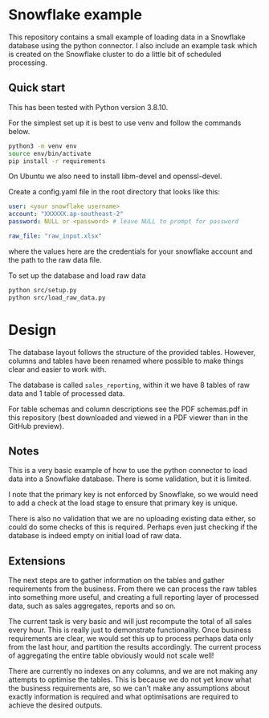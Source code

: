 # Snowflake example

This repository contains a small example of loading data in a Snowflake database using the python connector. I also include an example task which is created on the Snowflake cluster to do a little bit of scheduled processing.


## Quick start

This has been tested with Python version 3.8.10.

For the simplest set up it is best to use venv and follow the commands below.

```bash
python3 -m venv env
source env/bin/activate
pip install -r requirements
```

On Ubuntu we also need to install libm-devel and openssl-devel.

Create a config.yaml file in the root directory that looks like this:

```yaml
user: <your snowflake username>
account: "XXXXXX.ap-southeast-2"
password: NULL or <password> # leave NULL to prompt for password

raw_file: "raw_input.xlsx"
```
where the values here are the credentials for your snowflake account and the path to the raw data file.

To set up the database and load raw data 

```bash
python src/setup.py
python src/load_raw_data.py
```

# Design

The database layout follows the structure of the provided tables. However, columns and tables have been renamed where possible to make things clear and easier to work with.

The database is called `sales_reporting`, within it we have 8 tables of raw data and 1 table of processed data.

For table schemas and column descriptions see the PDF schemas.pdf in this repository (best downloaded and viewed in a PDF viewer than in the GitHub preview).

## Notes

This is a very basic example of how to use the python connector to load data into a Snowflake database. There is some validation, but it is limited.

I note that the primary key is not enforced by Snowflake, so we would need to add a check at the load stage to ensure that primary key is unique.

There is also no validation that we are no uploading existing data either, so could do some checks of this is required. Perhaps even just checking if the database is indeed empty on initial load of raw data.

## Extensions

The next steps are to gather information on the tables and gather requirements from the business. From there we can process the raw tables into something more useful, and creating a full reporting layer of processed data, such as sales aggregates, reports and so on.

The current task is very basic and will just recompute the total of all sales every hour. This is really just to demonstrate functionality. Once business requirements are clear, we would set this up to process perhaps data only from the last hour, and partition the results accordingly. The current process of aggregating the entire table obviously would not scale well!

There are currently no indexes on any columns, and we are not making any attempts to optimise the tables. This is because we do not yet know what the business requirements are, so we can't make any assumptions about exactly information is required and what optimisations are required to achieve the desired outputs.
